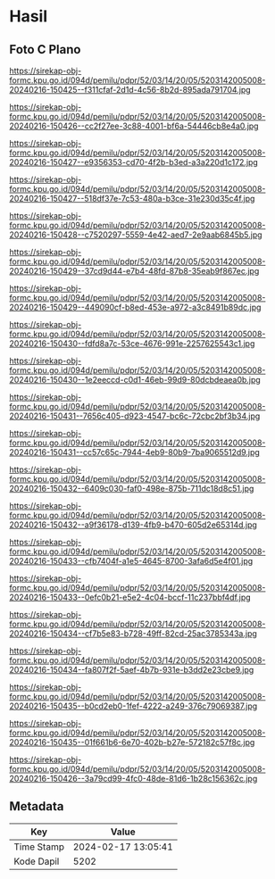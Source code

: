 # Hasil

## Foto C Plano

https://sirekap-obj-formc.kpu.go.id/094d/pemilu/pdpr/52/03/14/20/05/5203142005008-20240216-150425--f311cfaf-2d1d-4c56-8b2d-895ada791704.jpg

https://sirekap-obj-formc.kpu.go.id/094d/pemilu/pdpr/52/03/14/20/05/5203142005008-20240216-150426--cc2f27ee-3c88-4001-bf6a-54446cb8e4a0.jpg

https://sirekap-obj-formc.kpu.go.id/094d/pemilu/pdpr/52/03/14/20/05/5203142005008-20240216-150427--e9356353-cd70-4f2b-b3ed-a3a220d1c172.jpg

https://sirekap-obj-formc.kpu.go.id/094d/pemilu/pdpr/52/03/14/20/05/5203142005008-20240216-150427--518df37e-7c53-480a-b3ce-31e230d35c4f.jpg

https://sirekap-obj-formc.kpu.go.id/094d/pemilu/pdpr/52/03/14/20/05/5203142005008-20240216-150428--c7520297-5559-4e42-aed7-2e9aab6845b5.jpg

https://sirekap-obj-formc.kpu.go.id/094d/pemilu/pdpr/52/03/14/20/05/5203142005008-20240216-150429--37cd9d44-e7b4-48fd-87b8-35eab9f867ec.jpg

https://sirekap-obj-formc.kpu.go.id/094d/pemilu/pdpr/52/03/14/20/05/5203142005008-20240216-150429--449090cf-b8ed-453e-a972-a3c8491b89dc.jpg

https://sirekap-obj-formc.kpu.go.id/094d/pemilu/pdpr/52/03/14/20/05/5203142005008-20240216-150430--fdfd8a7c-53ce-4676-991e-2257625543c1.jpg

https://sirekap-obj-formc.kpu.go.id/094d/pemilu/pdpr/52/03/14/20/05/5203142005008-20240216-150430--1e2eeccd-c0d1-46eb-99d9-80dcbdeaea0b.jpg

https://sirekap-obj-formc.kpu.go.id/094d/pemilu/pdpr/52/03/14/20/05/5203142005008-20240216-150431--7656c405-d923-4547-bc6c-72cbc2bf3b34.jpg

https://sirekap-obj-formc.kpu.go.id/094d/pemilu/pdpr/52/03/14/20/05/5203142005008-20240216-150431--cc57c65c-7944-4eb9-80b9-7ba9065512d9.jpg

https://sirekap-obj-formc.kpu.go.id/094d/pemilu/pdpr/52/03/14/20/05/5203142005008-20240216-150432--6409c030-faf0-498e-875b-711dc18d8c51.jpg

https://sirekap-obj-formc.kpu.go.id/094d/pemilu/pdpr/52/03/14/20/05/5203142005008-20240216-150432--a9f36178-d139-4fb9-b470-605d2e65314d.jpg

https://sirekap-obj-formc.kpu.go.id/094d/pemilu/pdpr/52/03/14/20/05/5203142005008-20240216-150433--cfb7404f-a1e5-4645-8700-3afa6d5e4f01.jpg

https://sirekap-obj-formc.kpu.go.id/094d/pemilu/pdpr/52/03/14/20/05/5203142005008-20240216-150433--0efc0b21-e5e2-4c04-bccf-11c237bbf4df.jpg

https://sirekap-obj-formc.kpu.go.id/094d/pemilu/pdpr/52/03/14/20/05/5203142005008-20240216-150434--cf7b5e83-b728-49ff-82cd-25ac3785343a.jpg

https://sirekap-obj-formc.kpu.go.id/094d/pemilu/pdpr/52/03/14/20/05/5203142005008-20240216-150434--fa807f2f-5aef-4b7b-931e-b3dd2e23cbe9.jpg

https://sirekap-obj-formc.kpu.go.id/094d/pemilu/pdpr/52/03/14/20/05/5203142005008-20240216-150435--b0cd2eb0-1fef-4222-a249-376c79069387.jpg

https://sirekap-obj-formc.kpu.go.id/094d/pemilu/pdpr/52/03/14/20/05/5203142005008-20240216-150435--01f661b6-6e70-402b-b27e-572182c57f8c.jpg

https://sirekap-obj-formc.kpu.go.id/094d/pemilu/pdpr/52/03/14/20/05/5203142005008-20240216-150426--3a79cd99-4fc0-48de-81d6-1b28c156362c.jpg


## Metadata

| Key        | Value               |
| ---------- | ------------------- |
| Time Stamp | 2024-02-17 13:05:41 |
| Kode Dapil | 5202                |



